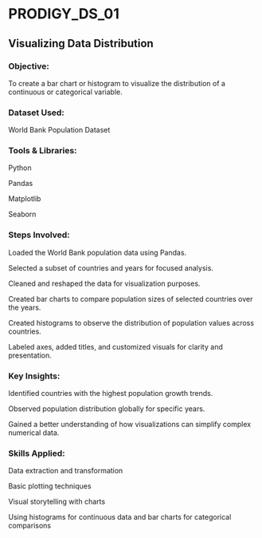 # PRODIGY_DS_01
## Visualizing Data Distribution

### Objective:

To create a bar chart or histogram to visualize the distribution of a continuous or categorical variable.

### Dataset Used:

World Bank Population Dataset

### Tools & Libraries:

Python

Pandas

Matplotlib

Seaborn

### Steps Involved:

Loaded the World Bank population data using Pandas.

Selected a subset of countries and years for focused analysis.

Cleaned and reshaped the data for visualization purposes.

Created bar charts to compare population sizes of selected countries over the years.

Created histograms to observe the distribution of population values across countries.

Labeled axes, added titles, and customized visuals for clarity and presentation.

### Key Insights:

Identified countries with the highest population growth trends.

Observed population distribution globally for specific years.

Gained a better understanding of how visualizations can simplify complex numerical data.

### Skills Applied:

Data extraction and transformation

Basic plotting techniques

Visual storytelling with charts

Using histograms for continuous data and bar charts for categorical comparisons
